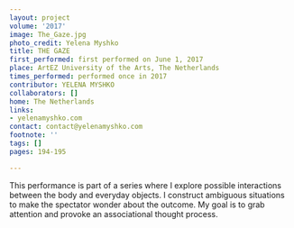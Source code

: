 ```yaml
---
layout: project
volume: '2017'
image: The_Gaze.jpg
photo_credit: Yelena Myshko
title: THE GAZE
first_performed: first performed on June 1, 2017
place: ArtEZ University of the Arts, The Netherlands
times_performed: performed once in 2017
contributor: YELENA MYSHKO
collaborators: []
home: The Netherlands
links:
- yelenamyshko.com
contact: contact@yelenamyshko.com
footnote: ''
tags: []
pages: 194-195

---
```


This performance is part of a series where I explore possible interactions between the body and everyday objects. I construct ambiguous situations to make the spectator wonder about the outcome. My goal is to grab attention and provoke an associational thought process.
